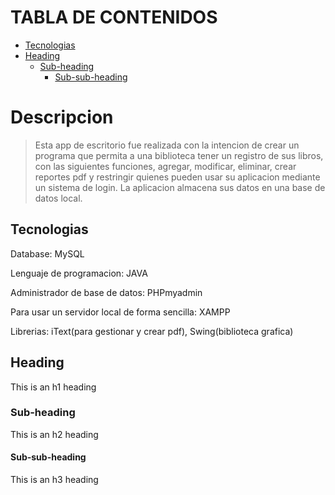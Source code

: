 # TABLA DE CONTENIDOS
- [Tecnologias](#tecnologias)
- [Heading](#heading-1)
  * [Sub-heading](#sub-heading-1)
    + [Sub-sub-heading](#sub-sub-heading-1)
   
 


# Descripcion

> Esta app de escritorio fue realizada con la intencion de crear un programa que permita a una biblioteca tener un registro de sus libros, con las siguientes funciones, agregar, modificar, eliminar, crear reportes pdf y restringir 
quienes pueden usar su aplicacion mediante un sistema de login. La aplicacion almacena sus datos en una base de datos local.

<!-- toc -->

## Tecnologias
Database: MySQL

Lenguaje de programacion: JAVA

Administrador de base de datos: PHPmyadmin

Para usar un servidor local de forma sencilla: XAMPP

Librerias: iText(para gestionar y crear pdf), Swing(biblioteca grafica)


## Heading

This is an h1 heading

### Sub-heading

This is an h2 heading

#### Sub-sub-heading

This is an h3 heading
